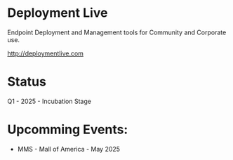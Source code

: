# Deployment Live
Endpoint Deployment and Management tools for Community and Corporate use. 

http://deploymentlive.com

# Status
Q1 - 2025 - Incubation Stage

# Upcomming Events:
* MMS - Mall of America - May 2025
